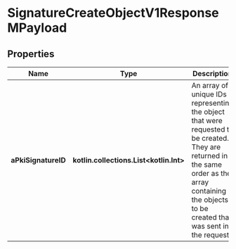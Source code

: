 
# SignatureCreateObjectV1ResponseMPayload

## Properties
| Name | Type | Description | Notes |
| ------------ | ------------- | ------------- | ------------- |
| **aPkiSignatureID** | **kotlin.collections.List&lt;kotlin.Int&gt;** | An array of unique IDs representing the object that were requested to be created.  They are returned in the same order as the array containing the objects to be created that was sent in the request. |  |




